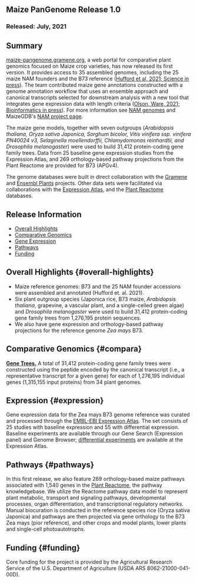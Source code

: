 ## Maize PanGenome Release 1.0
### Released: July, 2021
## Summary
[maize-pangenome.gramene.org](http://maize-pangenome.gramene.org), a web portal for comparative plant genomics focused on Maize crop varieties,
has now released its first version. It provides access to 35 assembled genomes, including the 25 maize NAM founders and the B73 reference
([Hufford et al, 2021; Science in press](https://doi.org/10.1101/2021.01.14.426684)). The team contributed maize gene annotations constructed
with a genome annotation workflow that uses an ensemble approach and canonical transcripts selected for downstream analysis with a
new tool that integrates gene expression data with length criteria
([Olson, Ware, 2021; Bioinformatics in press](https://doi.org/10.1101/2020.12.15.422742)).
For more information see [NAM genomes](https://nam-genomes.org) and MaizeGDB's [NAM project page](https://maizegdb.org/NAM_project).

The maize gene models, together with seven outgroups (*Arabidopsis thaliana, Oryza sativa Japonica, Sorghum bicolor, Vitis vinifera ssp. vinifera PN40024 v3, Selaginella moellendorffii, Chlamydomonas reinhardtii, and Drosophila melanogaster*)
were used to build 31,412 protein-coding gene family trees. Data from 25 baseline gene expression studies from the Expression Atlas,
and 269 orthology-based pathway projections from the Plant Reactome are provided for B73 (APGv4).

The genome databases were built in direct collaboration with the [Gramene](http://gramene.org) and
[Ensembl Plants](http://plants.ensembl.org) projects. Other data sets were facilitated via
collaborations with the [Expression Atlas](https://www.ebi.ac.uk/gxa/plant/experiments),
and the [Plant Reactome](https://plantreactome.gramene.org/) databases.

## Release Information
- [Overall Highlights](#overall-highlights)
- [Comparative Genomics](#compara)
- [Gene Expression](#expression)
- [Pathways](#pathways)
- [Funding](#funding)

## Overall Highlights {#overall-highlights}
- Maize reference genomes: B73 and the 25 NAM founder accessions were assembled and annotated (Hufford et. al. 2021).
- Six plant outgroup species (Japonica rice, B73 maize, *Arabidopsis thaliana*, grapevine,
  a vascular plant, and a single-celled green algae) and *Drosophila melanogaster* were
  used to build 31,412 protein-coding gene family trees from 1,276,195 protein sequences.
- We also have gene expression and orthology-based pathway projections for the reference 
  genome *Zea mays* B73.

## Comparative Genomics {#compara}

[**Gene Trees.**](http://maize-pangenome-ensembl.gramene.org/prot_tree_stats.html) A total of
31,412 protein-coding gene family trees were constructed using the peptide encoded by
the canonical transcript (i.e., a representative transcript for a given gene) for each
of 1,276,195 individual genes (1,315,155 input proteins) from 34 plant genomes.

## Expression {#expression}

Gene expression data for the Zea mays B73 genome reference was curated and
processed through the [EMBL-EBI Expression Atlas](https://www.ebi.ac.uk/gxa/plant/experiments).
The set consists of 25 studies with baseline expression and 55 with differential expression. Baseline experiments
are available through our Gene Search (Expression panel) and Genome Browser; [differential experiments](https://www.ebi.ac.uk/gxa/experiments?kingdom=Plants&species=Zea+mays&experimentType=Differential) are available
at the Expression Atlas.

## Pathways {#pathways}

In this first release, we also feature 269 orthology-based maize pathways associated with 1,540 genes in the [Plant Reactome](http://gramene.org),
the pathway knowledgebase. We utilize the Reactome pathway data model to represent plant metabolic, transport and
signaling pathways, developmental processes, organ differentiation, and transcriptional regulatory networks. Manual
biocuration is conducted in the reference species rice (Oryza sativa Japonica) and pathways are then projected via gene
orthology to the B73 Zea mays (pior reference), and other crops and model plants, lower plants and single-cell photoautotrophs.

## Funding {#funding}

Core funding for the project is provided by the Agricultural Research Service of the U.S. Department of Agriculture (USDA ARS 8062-21000-041-00D).